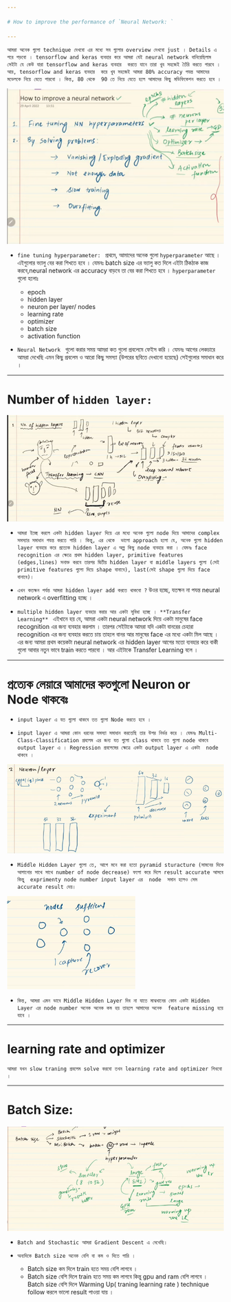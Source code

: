 ```yaml
---

# How to improve the performance of `Neural Network: `

---
```


`আমরা অনেক গুলো technique দেখবো এর মধ্যে সব গুলোর overview দেখবো just । Details এ পরে পড়বো । tensorflow and keras ব্যবহার করে আমরা যেই neural network বানিয়েছিলাম সেইটা যে কেউ যারা tensorflow and keras ব্যবহার  করতে যানে তারা খুব সহজেই তৈঁরি করতে পারবে । আর, tensorflow and keras ব্যবহার  করে খুব সহজেই আমরা 80% accuracy পযন্ত আমাদের মডেলকে নিয়ে যেতে পারবো । কিন্ত, 80 থেকে  90 তে নিয়ে যেতে হলে আমাদের কিছু মডিফিকেশন করতে হবে । `

![Alt text](image-132.png)


- `fine tuning hyperparameter: ` প্রথমে, আমাদের অনেক গুলো `hyperparameter` আছে । এইগুলোর ভ্যালু বের করা শিখতে হবে । যেমনঃ batch size এর ভ্যালু কত দিলে এইটা ঠিকঠাক কাজ করবে,neural network এর accuracy বাড়বে তা বের করা শিখতে হবে । `hyperparameter` গুলো হলোঃ 
    - epoch
    - hidden layer
    - neuron per layer/ nodes
    - learning rate
    - optimizer
    - batch size
    - activation function

-  `Neural Network ` গুলো করার সময় আমরা কত গুলো প্রবলেমে ফেইস করি । যেমনঃ আগের লেকচারে আমরা দেখেছি এমন কিছু প্রবলেম ও আরো কিছু সমস্যা (উপরের ছবিতে দেখানো হয়েছে) সেইগুলোর সমাধান করে । 


---
# Number of `hidden layer:`

![Alt text](image-133.png)

- `আমরা ইচ্ছে করলে একটা hidden layer দিয়ে এর মধ্যে অনেক গুলো node দিয়ে আমাদের complex সমস্যার সমাধান পযন্ত করতে পারি । কিন্তু, এর থেকে  ভালো approach হলো যে, অনেক গুলো hidden layer ব্যবহার করে প্রত্যেক hidden layer এ অল্প কিছু node ব্যবহার করা । যেমনঃ face recognition এর ক্ষেত্রে প্রথম hidden layer, primitive features (edges,lines) সনাক্ত করবে তারপর দ্বিতীয় hidden layer বা middle layers গুলো (সেই primitive features গুলো দিয়ে shape বানাবে), last(সেই shape গুলো দিয়ে face বানাবে)। `

- `এখন কতক্ষন পর্যন্ত আমরা hidden layer add করতে থাকবো ?`  উওর হচ্ছে,  যতক্ষন না পযন্ত neural network এ overfitting হচ্ছে ।   

- `multiple hidden layer ব্যবহার করার আর একটা সুবিধা হচ্ছে । **Transfer Learning** ` এইখানে হয় যে, আমরা একটা  neural network দিয়ে একটা মানুষের face recognition এর জন্য ব্যবহার করলাম । তারপর সেইটাকে আমরা যদি একটা বানরের চেহারা recognition এর জন্য ব্যবহার করতে চায় তাহলে বানর আর মানুষের face এর মধ্যে একটা মিল আছে । এর জন্য আমরা প্রথম কয়েকটা neural network এর hidden layer আগের মতো ব্যবহার করে বাকী গুলো আবার নতুন ভাবে train করতে পারবো । আর এইটাকে Transfer Learning বলে । 

---

# প্রত্যেক লেয়ারে আমাদের কতগুলো  Neuron or Node থাকবেঃ 

- `input layer এ যত গুলো থাকবে তত গুলো Node করতে হবে । `

- `input layer এ আমরা কোন ধরনের সমস্যা সমাধান করতেছি তার উপর নির্ভর করে । যেমনঃ Multi-Class-Classification প্রবলেম এর জন্য যত গুলো class থাকবে তত গুলো node থাকবে output layer এ । Regression প্রবলেমের ক্ষেত্রে একটা output layer এ একটা  node থাকবে । `

![Alt text](image-134.png)

- `Middle Hidden Layer গুলো তে, আগে মনে করা হতো pyramid sturacture (সামনের দিকে আগানোর সাথে সাথে number of node decrease) ফলো করে দিলে result accurate আসবে কিন্তু্‌  exprimenty node number input layer এর  node  সমান হলেও সেম accurate result দেয়।  `

![Alt text](image-135.png)

- `কিন্ত, আমরা এমন ভাবে Middle Hidden Layer দিব না যাতে মাঝখানের কোন একটা Hidden Layer এর node number অনেক অনেক কম হয় তাহলে আমাদের অনেক  feature missing হয়ে যাবে ।`

---

# learning rate and optimizer

`আমরা যখন slow traning প্রবলেম solve করবো তখন learning rate and optimizer শিখবো । `

---

# Batch Size:

![Alt text](image-136.png)

- `Batch and Stochastic আমরা Gradient Descent এ দেখেছি। `

- ` অন্যদিকে Batch size অনেক বেশি বা কম ও দিতে পারি । `
    - Batch size কম দিলে train হতে সময় বেশি লাগবে । 
    - Batch size বেশি দিলে  train হতে সময় কম লাগবে কিন্তু gpu and ram বেশি লাগবে । Batch size বেশি দিলে Warming Up( traning learning rate ) technique follow করলে ভালো result  পাওয়া যায় । 

    



